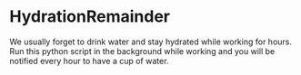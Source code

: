 # HydrationRemainder
We usually forget to drink water and stay hydrated while working for hours. Run this python script in the background while working and you will be notified every hour to have a cup of water.
